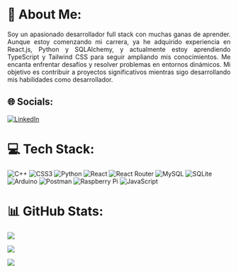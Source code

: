 # 💫 About Me:
<p style="text-align: justify;">
Soy un apasionado desarrollador full stack con muchas ganas de aprender. Aunque estoy comenzando mi carrera, ya he adquirido experiencia en React.js, Python y SQLAlchemy, y actualmente estoy aprendiendo TypeScript y Tailwind CSS para seguir ampliando mis conocimientos. Me encanta enfrentar desafíos y resolver problemas en entornos dinámicos. Mi objetivo es contribuir a proyectos significativos mientras sigo desarrollando mis habilidades como desarrollador.
</p>



## 🌐 Socials:
[![LinkedIn](https://img.shields.io/badge/LinkedIn-%230077B5.svg?logo=linkedin&logoColor=white)](https://linkedin.com/in/fabricio-alipazaga) 

# 💻 Tech Stack:
![C++](https://img.shields.io/badge/c++-%2300599C.svg?style=for-the-badge&logo=c%2B%2B&logoColor=white) ![CSS3](https://img.shields.io/badge/css3-%231572B6.svg?style=for-the-badge&logo=css3&logoColor=white) ![Python](https://img.shields.io/badge/python-3670A0?style=for-the-badge&logo=python&logoColor=ffdd54) ![React](https://img.shields.io/badge/react-%2320232a.svg?style=for-the-badge&logo=react&logoColor=%2361DAFB) ![React Router](https://img.shields.io/badge/React_Router-CA4245?style=for-the-badge&logo=react-router&logoColor=white) ![MySQL](https://img.shields.io/badge/mysql-4479A1.svg?style=for-the-badge&logo=mysql&logoColor=white) ![SQLite](https://img.shields.io/badge/sqlite-%2307405e.svg?style=for-the-badge&logo=sqlite&logoColor=white) ![Arduino](https://img.shields.io/badge/-Arduino-00979D?style=for-the-badge&logo=Arduino&logoColor=white) ![Postman](https://img.shields.io/badge/Postman-FF6C37?style=for-the-badge&logo=postman&logoColor=white) ![Raspberry Pi](https://img.shields.io/badge/-RaspberryPi-C51A4A?style=for-the-badge&logo=Raspberry-Pi) ![JavaScript](https://img.shields.io/badge/javascript-%23323330.svg?style=for-the-badge&logo=javascript&logoColor=%23F7DF1E)

# 📊 GitHub Stats:
![](https://github-readme-stats.vercel.app/api?username=FbcGa&theme=aura_dark&hide_border=false&include_all_commits=false&count_private=false)<br/>

![](https://github-readme-streak-stats.herokuapp.com/?user=FbcGa&theme=aura_dark&hide_border=false)<br/>

![](https://github-readme-stats.vercel.app/api/top-langs/?username=FbcGa&theme=aura_dark&hide_border=false&include_all_commits=false&count_private=false&layout=compact)



